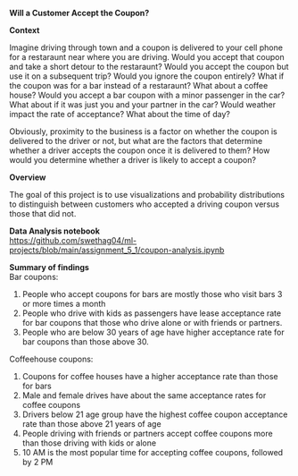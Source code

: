 <b> Will a Customer Accept the Coupon? </b>
 
 <b> Context </b>

Imagine driving through town and a coupon is delivered to your cell phone for a restaraunt near where you are driving. Would you accept that coupon and take a short detour to the restaraunt? Would you accept the coupon but use it on a subsequent trip? Would you ignore the coupon entirely? What if the coupon was for a bar instead of a restaraunt? What about a coffee house? Would you accept a bar coupon with a minor passenger in the car? What about if it was just you and your partner in the car? Would weather impact the rate of acceptance? What about the time of day?

Obviously, proximity to the business is a factor on whether the coupon is delivered to the driver or not, but what are the factors that determine whether a driver accepts the coupon once it is delivered to them? How would you determine whether a driver is likely to accept a coupon?

<b> Overview </b>

The goal of this project is to use visualizations and probability distributions to distinguish between customers who accepted a driving coupon versus those that did not.

<b> Data Analysis notebook </b> <br>
https://github.com/swethag04/ml-projects/blob/main/assignment_5_1/coupon-analysis.ipynb

<b> Summary of findings </b> <br>
 Bar coupons:

 1. People who accept coupons for bars are mostly those who  visit bars 3 or more times a month
 2. People who drive with kids as passengers have lease acceptance rate for bar coupons that those who drive alone or with friends or partners.
 3. People who are below 30 years of age have higher acceptance rate for bar coupons than those above 30.

Coffeehouse coupons:
 
 1. Coupons for coffee houses have a higher acceptance rate than those for bars
 2. Male and female drives have about the same acceptance rates for coffee coupons
 3. Drivers below 21 age group have the highest coffee coupon acceptance rate than those above 21 years of age
 4. People driving with friends or partners accept coffee coupons more than those driving with kids or alone
 5. 10 AM is the most popular time for accepting coffee coupons, followed by 2 PM

